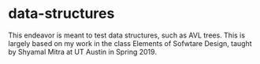 # data-structures
This endeavor is meant to test data structures, such as AVL trees. This is largely based on my work in the class Elements of Sofwtare Design, taught by Shyamal Mitra at UT Austin in Spring 2019.
